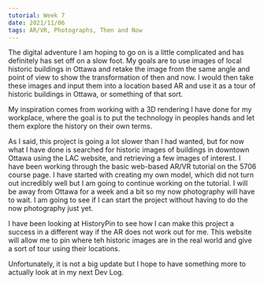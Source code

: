 ```yaml
---
tutorial: Week 7
date: 2021/11/06
tags: AR/VR, Photographs, Then and Now
---
```

The digital adventure I am hoping to go on is a little complicated and has definitely has set off on a slow foot. My goals are to use images of local historic buildings in Ottawa and retake the image from the same angle and point of view to show the transformation of then and now. I would then take these images and input them into a location based AR and use it as a tour of historic buildings in Ottawa, or something of that sort. 

My inspiration comes from working with a 3D rendering I have done for my workplace, where the goal is to put the technology in peoples hands and let them explore the history on their own terms.

As I said, this project is going a lot slower than I had wanted, but for now what I have done is searched for historic images of buildings in downtown Ottawa using the LAC website, and retrieving a few images of interest. I have been working through the basic web-based AR/VR tutorial on the 5706 course page. I have started with creating my own model, which did not turn out incredibly well but I am going to continue working on the tutorial. I will be away from Ottawa for a week and a bit so my now photography will have to wait. I am going to see if I can start the project without having to do the now photography just yet. 

I have been looking at HistoryPin to see how I can make this project a success in a different way if the AR does not work out for me. This website will allow me to pin where teh historic images are in the real world and give a sort of tour using their locations.

Unfortunately, it is not a big update but I hope to have something more to actually look at in my next Dev Log.